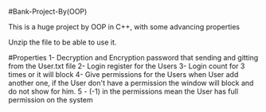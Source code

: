 #Bank-Project-By(OOP)

This is a huge project by OOP in C++, with some advancing properties

Unzip the file to be able to use it.

#Properties
1- Decryption and Encryption password that sending and gitting from the User.txt file
2- Login register for the Users
3- Login count for 3 times or it will block
4- Give permissions for the Users when User add another one, if the User don't have a permission the window will block and do not show for him.
5 - (-1) in the permissions mean the User has full permission on the system
